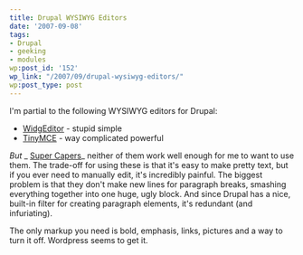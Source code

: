 ```yaml
---
title: Drupal WYSIWYG Editors
date: '2007-09-08'
tags:
- Drupal
- geeking
- modules
wp:post_id: '152'
wp_link: "/2007/09/drupal-wysiwyg-editors/"
wp:post_type: post
---
```


I'm partial to the following WYSIWYG editors for Drupal:

- [WidgEditor](http://drupal.org/project/widgeditor) - stupid simple
- [TinyMCE](http://drupal.org/project/tinymce) - way complicated powerful

_But_ _ [Super Capers](http://www.iucn-tftsg.org/?super_capers)_ neither of them work well enough for me to want to use them. The trade-off for using these is that it's easy to make pretty text, but if you ever need to manually edit, it's incredibly painful. The biggest problem is that they don't make new lines for paragraph breaks, smashing everything together into one huge, ugly block. And since Drupal has a nice, built-in filter for creating paragraph elements, it's redundant (and infuriating).

The only markup you need is bold, emphasis, links, pictures and a way to turn it off. Wordpress seems to get it.

